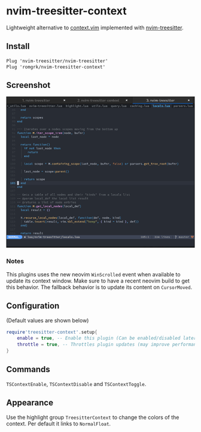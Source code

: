 # nvim-treesitter-context

Lightweight alternative to [context.vim](https://github.com/wellle/context.vim)
implemented with [nvim-treesitter](https://github.com/nvim-treesitter/nvim-treesitter).

## Install

```vim
Plug 'nvim-treesitter/nvim-treesitter'
Plug 'romgrk/nvim-treesitter-context'
```

## Screenshot

![theme](./static/demo.gif)

### Notes

This plugins uses the new neovim `WinScrolled` event when available to update its
context window. Make sure to have a recent neovim build to get this behavior. The fallback
behavior is to update its content on `CursorMoved`.

## Configuration

(Default values are shown below)

```lua
require'treesitter-context'.setup{
    enable = true, -- Enable this plugin (Can be enabled/disabled later via commands)
    throttle = true, -- Throttles plugin updates (may improve performance)
}
```

## Commands

`TSContextEnable`, `TSContextDisable` and `TSContextToggle`.

## Appearance

Use the highlight group `TreesitterContext` to change the colors of the
context. Per default it links to `NormalFloat`.
